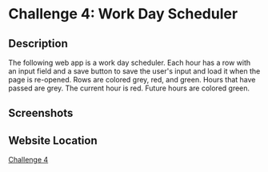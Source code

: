 # Challenge 4: Work Day Scheduler
## Description
The following web app is a work day scheduler. Each hour has a row with an input field and a save button to save the user's input and load it when the page is re-opened. Rows are colored grey, red, and green. Hours that have passed are grey. The current hour is red. Future hours are colored green.

## Screenshots


## Website Location
[Challenge 4](https://cwchilvers.github.io/UCI-CBC-05-WorkDayScheduler/)
